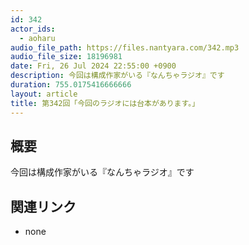```yaml
---
id: 342
actor_ids:
  - aoharu
audio_file_path: https://files.nantyara.com/342.mp3
audio_file_size: 18196981
date: Fri, 26 Jul 2024 22:55:00 +0900
description: 今回は構成作家がいる『なんちゃラジオ』です
duration: 755.0175416666666
layout: article
title: 第342回「今回のラジオには台本があります。」
---
```

## 概要

今回は構成作家がいる『なんちゃラジオ』です

## 関連リンク

* none
